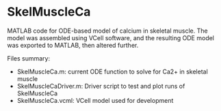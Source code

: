 # SkelMuscleCa
MATLAB code for ODE-based model of calcium in skeletal muscle. The model was assembled using VCell software, and the resulting ODE model was exported to MATLAB, then altered further.

Files summary:
- SkelMuscleCa.m: current ODE function to solve for Ca2+ in skeletal muscle
- SkelMuscleCaDriver.m: Driver script to test and plot runs of SkelMuscleCa
- SkelMuscleCa.vcml: VCell model used for development
